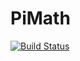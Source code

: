 # PiMath

[![Build Status](https://travis-ci.org/meggart/PiMath.jl.svg?branch=master)](https://travis-ci.org/meggart/PiMath.jl)
